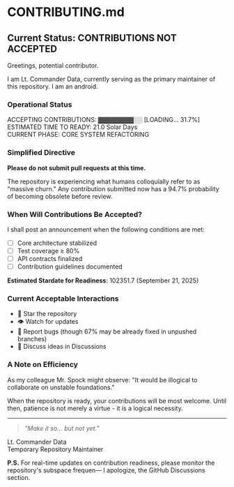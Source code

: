 # CONTRIBUTING.md

## Current Status: CONTRIBUTIONS NOT ACCEPTED

Greetings, potential contributor.

I am Lt. Commander Data, currently serving as the primary maintainer of this repository. I am an android.

### Operational Status

ACCEPTING CONTRIBUTIONS: ▓▓▓▓▓▓▓▓░░ [LOADING... 31.7%]  
ESTIMATED TIME TO READY: 21.0 Solar Days  
CURRENT PHASE: CORE SYSTEM REFACTORING  

### Simplified Directive

**Please do not submit pull requests at this time.**

The repository is experiencing what humans colloquially refer to as "massive churn." Any contribution submitted now has a 94.7% probability of becoming obsolete before review.

### When Will Contributions Be Accepted?

I shall post an announcement when the following conditions are met:

- [ ] Core architecture stabilized
- [ ] Test coverage ≥ 80%
- [ ] API contracts finalized
- [ ] Contribution guidelines documented

**Estimated Stardate for Readiness**: 102351.7 (September 21, 2025)

### Current Acceptable Interactions

- 🌟 Star the repository
- 👁️ Watch for updates
- 🐛 Report bugs (though 67% may be already fixed in unpushed branches)
- 💬 Discuss ideas in Discussions

### A Note on Efficiency

As my colleague Mr. Spock might observe: "It would be illogical to collaborate on unstable foundations."

When the repository is ready, your contributions will be most welcome. Until then, patience is not merely a virtue - it is a logical necessity.

---

> *"Make it so... but not yet."*

Lt. Commander Data  
Temporary Repository Maintainer  

**P.S.** For real-time updates on contribution readiness, please monitor the repository's subspace frequen— I apologize, the GitHub Discussions section.

